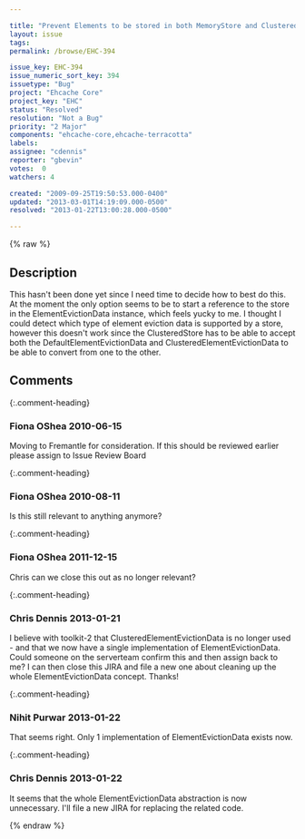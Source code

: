 ```yaml
---

title: "Prevent Elements to be stored in both MemoryStore and ClusteredStore"
layout: issue
tags: 
permalink: /browse/EHC-394

issue_key: EHC-394
issue_numeric_sort_key: 394
issuetype: "Bug"
project: "Ehcache Core"
project_key: "EHC"
status: "Resolved"
resolution: "Not a Bug"
priority: "2 Major"
components: "ehcache-core,ehcache-terracotta"
labels: 
assignee: "cdennis"
reporter: "gbevin"
votes:  0
watchers: 4

created: "2009-09-25T19:50:53.000-0400"
updated: "2013-03-01T14:19:09.000-0500"
resolved: "2013-01-22T13:00:28.000-0500"

---
```




{% raw %}



## Description

<div markdown="1" class="description">

This hasn't been done yet since I need time to decide how to best do this. At the moment the only option seems to be to start a reference to the store in the ElementEvictionData instance, which feels yucky to me. I thought I could detect which type of element eviction data is supported by a store, however this doesn't work since the ClusteredStore has to be able to accept both the DefaultElementEvictionData and ClusteredElementEvictionData to be able to convert from one to the other.

</div>

## Comments


{:.comment-heading}
### **Fiona OShea** <span class="date">2010-06-15</span>

<div markdown="1" class="comment">

Moving to Fremantle for consideration. If this should be reviewed earlier please assign to Issue Review Board

</div>


{:.comment-heading}
### **Fiona OShea** <span class="date">2010-08-11</span>

<div markdown="1" class="comment">

Is this still relevant to anything anymore?

</div>


{:.comment-heading}
### **Fiona OShea** <span class="date">2011-12-15</span>

<div markdown="1" class="comment">

Chris can we close this out as no longer relevant?

</div>


{:.comment-heading}
### **Chris Dennis** <span class="date">2013-01-21</span>

<div markdown="1" class="comment">

I believe with toolkit-2 that ClusteredElementEvictionData is no longer used - and that we now have a single implementation of ElementEvictionData.  Could someone on the serverteam confirm this and then assign back to me?  I can then close this JIRA and file a new one about cleaning up the whole ElementEvictionData concept.  Thanks!

</div>


{:.comment-heading}
### **Nihit Purwar** <span class="date">2013-01-22</span>

<div markdown="1" class="comment">

That seems right.
Only 1 implementation of ElementEvictionData exists now.

</div>


{:.comment-heading}
### **Chris Dennis** <span class="date">2013-01-22</span>

<div markdown="1" class="comment">

It seems that the whole ElementEvictionData abstraction is now unnecessary.  I'll file a new JIRA for replacing the related code.

</div>



{% endraw %}
